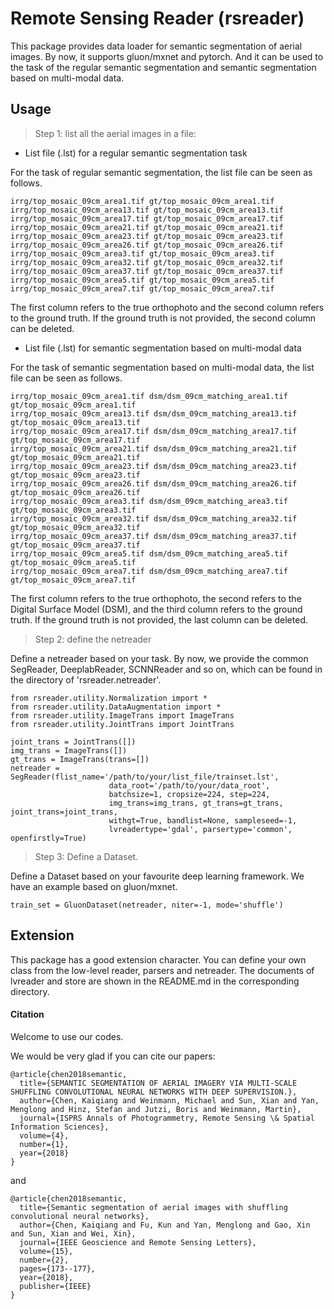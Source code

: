 # Remote Sensing Reader (rsreader)

This package provides data loader for semantic segmentation of aerial images.
By now, it supports gluon/mxnet and pytorch.
And it can be used to the task of the regular semantic segmentation and
semantic segmentation based on multi-modal data.

## Usage

> Step 1: list all the aerial images in a file:

- List file (.lst) for a regular semantic segmentation task

For the task of regular semantic segmentation, the list file can
be seen as follows.
```angular2html
irrg/top_mosaic_09cm_area1.tif gt/top_mosaic_09cm_area1.tif
irrg/top_mosaic_09cm_area13.tif gt/top_mosaic_09cm_area13.tif
irrg/top_mosaic_09cm_area17.tif gt/top_mosaic_09cm_area17.tif
irrg/top_mosaic_09cm_area21.tif gt/top_mosaic_09cm_area21.tif
irrg/top_mosaic_09cm_area23.tif gt/top_mosaic_09cm_area23.tif
irrg/top_mosaic_09cm_area26.tif gt/top_mosaic_09cm_area26.tif
irrg/top_mosaic_09cm_area3.tif gt/top_mosaic_09cm_area3.tif
irrg/top_mosaic_09cm_area32.tif gt/top_mosaic_09cm_area32.tif
irrg/top_mosaic_09cm_area37.tif gt/top_mosaic_09cm_area37.tif
irrg/top_mosaic_09cm_area5.tif gt/top_mosaic_09cm_area5.tif
irrg/top_mosaic_09cm_area7.tif gt/top_mosaic_09cm_area7.tif
```

The first column refers to the true orthophoto and the second
column refers to the ground truth. If the ground truth is not provided,
the second column can be deleted.

- List file (.lst) for semantic segmentation based on multi-modal data

For the task of semantic segmentation based on multi-modal data,
the list file can be seen as follows.

```angular2html
irrg/top_mosaic_09cm_area1.tif dsm/dsm_09cm_matching_area1.tif gt/top_mosaic_09cm_area1.tif
irrg/top_mosaic_09cm_area13.tif dsm/dsm_09cm_matching_area13.tif gt/top_mosaic_09cm_area13.tif
irrg/top_mosaic_09cm_area17.tif dsm/dsm_09cm_matching_area17.tif gt/top_mosaic_09cm_area17.tif
irrg/top_mosaic_09cm_area21.tif dsm/dsm_09cm_matching_area21.tif gt/top_mosaic_09cm_area21.tif
irrg/top_mosaic_09cm_area23.tif dsm/dsm_09cm_matching_area23.tif gt/top_mosaic_09cm_area23.tif
irrg/top_mosaic_09cm_area26.tif dsm/dsm_09cm_matching_area26.tif gt/top_mosaic_09cm_area26.tif
irrg/top_mosaic_09cm_area3.tif dsm/dsm_09cm_matching_area3.tif gt/top_mosaic_09cm_area3.tif
irrg/top_mosaic_09cm_area32.tif dsm/dsm_09cm_matching_area32.tif gt/top_mosaic_09cm_area32.tif
irrg/top_mosaic_09cm_area37.tif dsm/dsm_09cm_matching_area37.tif gt/top_mosaic_09cm_area37.tif
irrg/top_mosaic_09cm_area5.tif dsm/dsm_09cm_matching_area5.tif gt/top_mosaic_09cm_area5.tif
irrg/top_mosaic_09cm_area7.tif dsm/dsm_09cm_matching_area7.tif gt/top_mosaic_09cm_area7.tif
```
The first column refers to the true orthophoto, 
the second refers to the Digital Surface Model (DSM),
and the third column refers to the ground truth.
If the ground truth is not provided,
the last column can be deleted.

> Step 2: define the netreader

Define a netreader based on your task.
By now, we provide the common SegReader, DeeplabReader, SCNNReader and so on,
which can be found in the directory of 'rsreader.netreader'.

```angular2html
from rsreader.utility.Normalization import *
from rsreader.utility.DataAugmentation import *
from rsreader.utility.ImageTrans import ImageTrans
from rsreader.utility.JointTrans import JointTrans

joint_trans = JointTrans([])
img_trans = ImageTrans([])
gt_trans = ImageTrans(trans=[])
netreader = SegReader(flist_name='/path/to/your/list_file/trainset.lst',
                      data_root='/path/to/your/data_root',
                      batchsize=1, cropsize=224, step=224,
                      img_trans=img_trans, gt_trans=gt_trans, joint_trans=joint_trans,
                      withgt=True, bandlist=None, sampleseed=-1,
                      lvreadertype='gdal', parsertype='common', openfirstly=True)
```

> Step 3: Define a Dataset.

Define a Dataset based on your favourite deep learning framework.
We have an example based on gluon/mxnet.

```angular2html
train_set = GluonDataset(netreader, niter=-1, mode='shuffle')
```

## Extension
This package has a good extension character.
You can define your own class from the low-level reader, parsers
and netreader.
The documents of lvreader and store are shown in the README.md 
in the corresponding directory.

#### Citation
Welcome to use our codes.

We would be very glad if you can cite our papers:
```angular2html
@article{chen2018semantic,
  title={SEMANTIC SEGMENTATION OF AERIAL IMAGERY VIA MULTI-SCALE SHUFFLING CONVOLUTIONAL NEURAL NETWORKS WITH DEEP SUPERVISION.},
  author={Chen, Kaiqiang and Weinmann, Michael and Sun, Xian and Yan, Menglong and Hinz, Stefan and Jutzi, Boris and Weinmann, Martin},
  journal={ISPRS Annals of Photogrammetry, Remote Sensing \& Spatial Information Sciences},
  volume={4},
  number={1},
  year={2018}
}
```
and
```angular2html
@article{chen2018semantic,
  title={Semantic segmentation of aerial images with shuffling convolutional neural networks},
  author={Chen, Kaiqiang and Fu, Kun and Yan, Menglong and Gao, Xin and Sun, Xian and Wei, Xin},
  journal={IEEE Geoscience and Remote Sensing Letters},
  volume={15},
  number={2},
  pages={173--177},
  year={2018},
  publisher={IEEE}
}
```